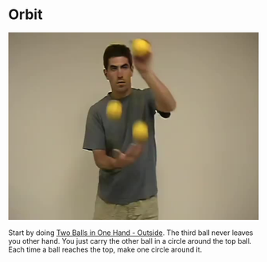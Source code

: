 # Orbit

![Orbit](/site/videos/poster/orbit.jpg)

Start by doing [Two Balls in One Hand - Outside](/site/en/twoinonehand-outside/README.md). The third ball never leaves you other hand. You just carry the other ball in a circle around the top ball. Each time a ball reaches the top, make one circle around it.

